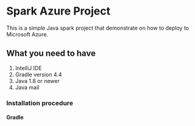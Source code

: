 # Spark Azure Project
This is a simple Java spark project that demonstrate on how to deploy to Microsoft
Azure. 

## What you need to have
1. IntelliJ IDE
2. Gradle version 4.4
3. Java 1.8 or newer 
4. Java mail

### Installation procedure
#### Gradle
